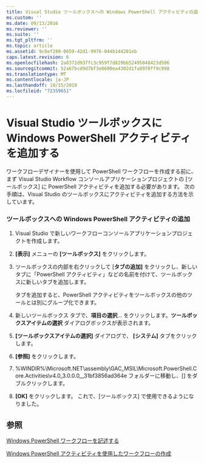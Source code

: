 ```yaml
---
title: Visual Studio ツールボックスへの Windows PowerShell アクティビティの追加 |Microsoft Docs
ms.custom: ''
ms.date: 09/13/2016
ms.reviewer: ''
ms.suite: ''
ms.tgt_pltfrm: ''
ms.topic: article
ms.assetid: 9c8ef289-0659-42d1-9976-044b144201eb
caps.latest.revision: 6
ms.openlocfilehash: 2a8372d937fc3c959f7d829bb52495048423d506
ms.sourcegitcommit: 52a67bcd9d7bf3e8600ea4302d1fa8970ff9c998
ms.translationtype: MT
ms.contentlocale: ja-JP
ms.lasthandoff: 10/15/2019
ms.locfileid: "72359651"
---
```

# <a name="adding-windows-powershell-activities-to-the-visual-studio-toolbox"></a>Visual Studio ツールボックスに Windows PowerShell アクティビティを追加する

ワークフローデザイナーを使用して PowerShell ワークフローを作成する前に、まず Visual Studio Workflow コンソールアプリケーションプロジェクトの [ツールボックス] に PowerShell アクティビティを追加する必要があります。 次の手順は、Visual Studio のツールボックスにアクティビティを追加する方法を示しています。

### <a name="adding-windows-powershell-activities-to-the-toolbox"></a>ツールボックスへの Windows PowerShell アクティビティの追加

1. Visual Studio で新しいワークフローコンソールアプリケーションプロジェクトを作成します。

2. **[表示]** メニューの **[ツールボックス]** をクリックします。

3. ツールボックスの内部を右クリックして [**タブの追加]** をクリックし、新しいタブに「PowerShell アクティビティ」などの名前を付けて、ツールボックスに新しいタブを追加します。

   タブを追加すると、PowerShell アクティビティをツールボックスの他のツールとは別にグループ化できます。

4. 新しいツールボックス タブで、**項目の選択**... をクリックします。**ツールボックスアイテムの選択** ダイアログボックスが表示されます。

5. **[ツールボックスアイテムの選択]** ダイアログで、 **[システム]** タブをクリックします。

6. **[参照]** をクリックします。

7. %WINDIR%\Microsoft.NET\assembly\GAC_MSIL\Microsoft.PowerShell.Core.Activities\v4.0_3.0.0.0__31bf3856ad364e フォルダーに移動し、[] をダブルクリックします。

8. **[OK]** をクリックします。 これで、[ツールボックス] で使用できるようになりました。

## <a name="see-also"></a>参照

[Windows PowerShell ワークフローを記述する](./writing-a-windows-powershell-workflow.md)

[Windows PowerShell アクティビティを使用したワークフローの作成](./creating-a-workflow-with-windows-powershell-activities.md)